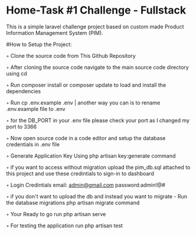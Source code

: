 # Home-Task #1 Challenge - Fullstack

This is a simple laravel challenge project based on custom made Product Information Management System (PIM).

#How to Setup the Project:

◦ Clone the source code from This Github Repository

◦ After cloning the source code navigate to the main source code directory using cd

◦ Run composer install or composer update to load and install the dependencies

◦ Run cp .env.example .env | another way you can is to rename .env.example file to .env

◦ for the DB_PORT in your .env file  please check your port as I changed my port to 3366

◦ Now open source code in a code editor and setup the database credentials in .env file

◦ Generate Application Key Using php artisan key:generate command

◦ if you want to access without migration upload the pim_db.sql attached to this project and use these credintials to sign-in to dashboard 

◦ Login Credintials email: admin@gmail.com  password:admin!@#

◦ if you don't want to upload the db and instead you want to migrate - Run the database migrations php artisan migrate command

◦ Your Ready to go run php artisan serve

◦ For testing the application run php artisan test

